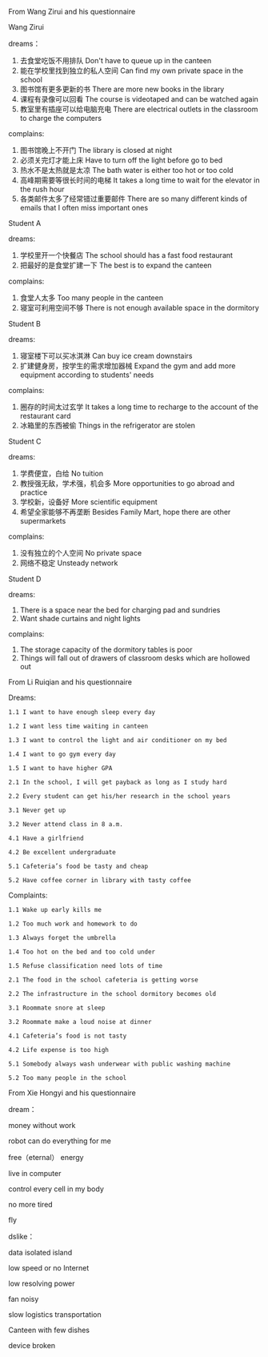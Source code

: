 From Wang Zirui and his questionnaire

Wang Zirui

dreams：
1. 去食堂吃饭不用排队
Don't have to queue up in the canteen
2. 能在学校里找到独立的私人空间
Can find my own private space in the school
3. 图书馆有更多更新的书
There are more new books in the library
4. 课程有录像可以回看
The course is videotaped and can be watched again
5. 教室里有插座可以给电脑充电
There are electrical outlets in the classroom to charge the computers

complains:
1. 图书馆晚上不开门
The library is closed at night
2. 必须关完灯才能上床
Have to turn off the light before go to bed
3. 热水不是太热就是太凉
The bath water is either too hot or too cold
4. 高峰期需要等很长时间的电梯
It takes a long time to wait for the elevator in the rush hour
5. 各类邮件太多了经常错过重要邮件
There are so many different kinds of emails that I often miss important ones

Student A

dreams:
1. 学校里开一个快餐店
The school should has a fast food restaurant
2. 把最好的是食堂扩建一下
The best is to expand the canteen

complains:
1. 食堂人太多
Too many people in the canteen
2. 寝室可利用空间不够
There is not enough available space in the dormitory

Student B

dreams:
1. 寝室楼下可以买冰淇淋
Can buy ice cream downstairs
2. 扩建健身房，按学生的需求增加器械
Expand the gym and add more equipment according to students' needs

complains:
1. 圈存的时间太过玄学
It takes a long time to recharge to the account of the restaurant card
2. 冰箱里的东西被偷
Things in the refrigerator are stolen

Student C

dreams:
1. 学费便宜，白给
No tuition
2. 教授强无敌，学术强，机会多
More opportunities to go abroad and practice
3. 学校新，设备好
More scientific equipment
4. 希望全家能够不再垄断
Besides Family Mart, hope there are other supermarkets

complains:
1. 没有独立的个人空间
No private space
2. 网络不稳定
Unsteady network

Student D

dreams:
1. There is a space near the bed for charging pad and sundries
2. Want shade curtains and night lights

complains:
1. The storage capacity of the dormitory tables is poor
2. Things will fall out of drawers of classroom desks which are hollowed out


From Li Ruiqian and his questionnaire

Dreams: 

	1.1 I want to have enough sleep every day
	
	1.2 I want less time waiting in canteen
	
	1.3 I want to control the light and air conditioner on my bed
	
	1.4 I want to go gym every day
	
	1.5 I want to have higher GPA
	
	2.1 In the school, I will get payback as long as I study hard
	
	2.2 Every student can get his/her research in the school years
	
	3.1 Never get up
	
	3.2 Never attend class in 8 a.m.
	
	4.1 Have a girlfriend
	
	4.2 Be excellent undergraduate
	
	5.1 Cafeteria’s food be tasty and cheap
	
	5.2 Have coffee corner in library with tasty coffee
	
Complaints:

	1.1 Wake up early kills me
	
	1.2 Too much work and homework to do
	
	1.3 Always forget the umbrella
	
	1.4 Too hot on the bed and too cold under
	
	1.5 Refuse classification need lots of time
	
	2.1 The food in the school cafeteria is getting worse
	
	2.2 The infrastructure in the school dormitory becomes old
	
	3.1 Roommate snore at sleep
	
	3.2 Roommate make a loud noise at dinner
	
	4.1 Cafeteria’s food is not tasty
	
	4.2 Life expense is too high
	
	5.1 Somebody always wash underwear with public washing machine
	
	5.2 Too many people in the school


From Xie Hongyi and his questionnaire

dream：

money without work


robot can do everything for me

free（eternal） energy

live in computer

control every cell in my body

no more tired

fly


dslike：

data isolated island

low speed or no Internet

low resolving power

fan noisy 

slow logistics transportation

Canteen with few dishes

device broken
